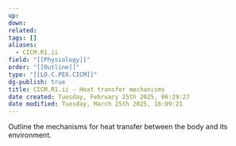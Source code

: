 ```yaml
---
up: 
down: 
related: 
tags: []
aliases:
  - CICM.R1.ii
field: "[[Physiology]]"
order: "[[Outline]]"
type: "[[LO.C.PEX.CICM]]"
dg-publish: true
title: CICM.R1.ii - Heat transfer mechanisms
date created: Tuesday, February 25th 2025, 06:29:27
date modified: Tuesday, March 25th 2025, 16:09:21
---
```


Outline the mechanisms for heat transfer between the body and its environment.
